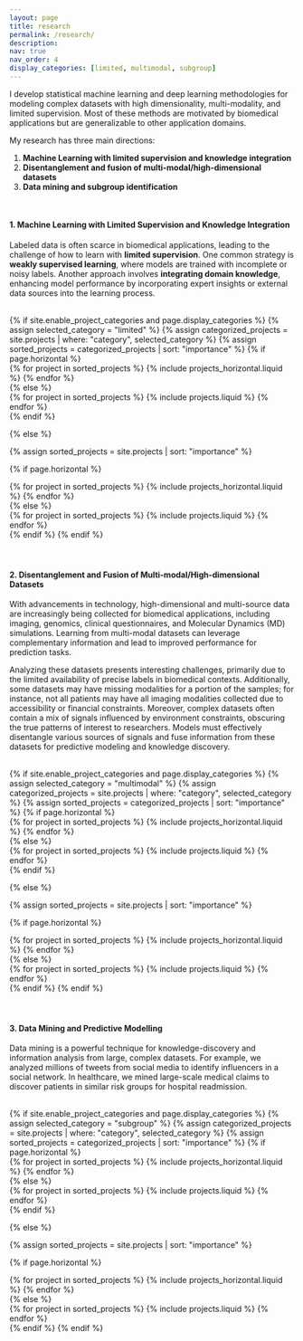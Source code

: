 ```yaml
---
layout: page
title: research
permalink: /research/
description: 
nav: true
nav_order: 4
display_categories: [limited, multimodal, subgroup]
---
```


I develop statistical machine learning and deep learning methodologies for modeling complex datasets with high dimensionality, multi-modality, and limited supervision. Most of these methods are motivated by biomedical applications but are generalizable to other application domains. 

My research has three main directions:

1. **Machine Learning with limited supervision and knowledge integration**
2. **Disentanglement and fusion of multi-modal/high-dimensional datasets**
3. **Data mining and subgroup identification**

<!-- Applications:
* Precision Medicine of Brain Cancer
* Biomarker Discovery for Persistent Post-traumatic Headache
* Organ and Lesion Segmentation from Medical Images
* Early Prediction of Alzheimer’s Disease
* Analyzing Influencers on Social Media
* Predicting of Unplanned Hospitalization and Readmission of Medicare Patients -->


<br>

#### 1. Machine Learning with Limited Supervision and Knowledge Integration

Labeled data is often scarce in biomedical applications, leading to the challenge of how to learn with **limited supervision**. One common strategy is **weakly supervised learning**, where models are trained with incomplete or noisy labels. Another approach involves **integrating domain knowledge**, enhancing model performance by incorporating expert insights or external data sources into the learning process.

<br>

<div class="projects">
{% if site.enable_project_categories and page.display_categories %}
  {% assign selected_category = "limited" %}
  {% assign categorized_projects = site.projects | where: "category", selected_category %}
  {% assign sorted_projects = categorized_projects | sort: "importance" %}
  <!-- Generate cards for each project -->
  {% if page.horizontal %}
  <div class="container">
    <div class="row row-cols-1 row-cols-md-2">
    {% for project in sorted_projects %}
      {% include projects_horizontal.liquid %}
    {% endfor %}
    </div>
  </div>
  {% else %}
  <div class="row row-cols-1 row-cols-md-3">
    {% for project in sorted_projects %}
      {% include projects.liquid %}
    {% endfor %}
  </div>
  {% endif %}

{% else %}

<!-- Display projects without categories -->

{% assign sorted_projects = site.projects | sort: "importance" %}

  <!-- Generate cards for each project -->

{% if page.horizontal %}

  <div class="container">
    <div class="row row-cols-1 row-cols-md-2">
    {% for project in sorted_projects %}
      {% include projects_horizontal.liquid %}
    {% endfor %}
    </div>
  </div>
  {% else %}
  <div class="row row-cols-1 row-cols-md-3">
    {% for project in sorted_projects %}
      {% include projects.liquid %}
    {% endfor %}
  </div>
  {% endif %}
{% endif %}
</div>


<br>
<br>

#### 2. Disentanglement and Fusion of Multi-modal/High-dimensional Datasets

With advancements in technology, high-dimensional and multi-source data are increasingly being collected for biomedical applications, including imaging, genomics, clinical questionnaires, and Molecular Dynamics (MD) simulations. Learning from multi-modal datasets can leverage complementary information and lead to improved performance for prediction tasks. 

Analyzing these datasets presents interesting challenges, primarily due to the limited availability of precise labels in biomedical contexts. Additionally, some datasets may have missing modalities for a portion of the samples; for instance, not all patients may have all imaging modalities collected due to accessibility or financial constraints. Moreover, complex datasets often contain a mix of signals influenced by environment constraints, obscuring the true patterns of interest to researchers. Models must effectively disentangle various sources of signals and fuse information from these datasets for predictive modeling and knowledge discovery.

<br>

<div class="projects">
{% if site.enable_project_categories and page.display_categories %}
  {% assign selected_category = "multimodal" %}
  {% assign categorized_projects = site.projects | where: "category", selected_category %}
  {% assign sorted_projects = categorized_projects | sort: "importance" %}
  <!-- Generate cards for each project -->
  {% if page.horizontal %}
  <div class="container">
    <div class="row row-cols-1 row-cols-md-2">
    {% for project in sorted_projects %}
      {% include projects_horizontal.liquid %}
    {% endfor %}
    </div>
  </div>
  {% else %}
  <div class="row row-cols-1 row-cols-md-3">
    {% for project in sorted_projects %}
      {% include projects.liquid %}
    {% endfor %}
  </div>
  {% endif %}

{% else %}

<!-- Display projects without categories -->

{% assign sorted_projects = site.projects | sort: "importance" %}

  <!-- Generate cards for each project -->

{% if page.horizontal %}

  <div class="container">
    <div class="row row-cols-1 row-cols-md-2">
    {% for project in sorted_projects %}
      {% include projects_horizontal.liquid %}
    {% endfor %}
    </div>
  </div>
  {% else %}
  <div class="row row-cols-1 row-cols-md-3">
    {% for project in sorted_projects %}
      {% include projects.liquid %}
    {% endfor %}
  </div>
  {% endif %}
{% endif %}
</div>

<br>
<br>

#### 3. Data Mining and Predictive Modelling

Data mining is a powerful technique for knowledge-discovery and information analysis from large, complex datasets. For example, we analyzed millions of tweets from social media to identify influencers in a social network. In healthcare, we mined large-scale medical claims to discover patients in similar risk groups for hospital readmission. 

<br>

<div class="projects">
{% if site.enable_project_categories and page.display_categories %}
  {% assign selected_category = "subgroup" %}
  {% assign categorized_projects = site.projects | where: "category", selected_category %}
  {% assign sorted_projects = categorized_projects | sort: "importance" %}
  <!-- Generate cards for each project -->
  {% if page.horizontal %}
  <div class="container">
    <div class="row row-cols-1 row-cols-md-2">
    {% for project in sorted_projects %}
      {% include projects_horizontal.liquid %}
    {% endfor %}
    </div>
  </div>
  {% else %}
  <div class="row row-cols-1 row-cols-md-3">
    {% for project in sorted_projects %}
      {% include projects.liquid %}
    {% endfor %}
  </div>
  {% endif %}

{% else %}

<!-- Display projects without categories -->

{% assign sorted_projects = site.projects | sort: "importance" %}

  <!-- Generate cards for each project -->

{% if page.horizontal %}

  <div class="container">
    <div class="row row-cols-1 row-cols-md-2">
    {% for project in sorted_projects %}
      {% include projects_horizontal.liquid %}
    {% endfor %}
    </div>
  </div>
  {% else %}
  <div class="row row-cols-1 row-cols-md-3">
    {% for project in sorted_projects %}
      {% include projects.liquid %}
    {% endfor %}
  </div>
  {% endif %}
{% endif %}
</div>